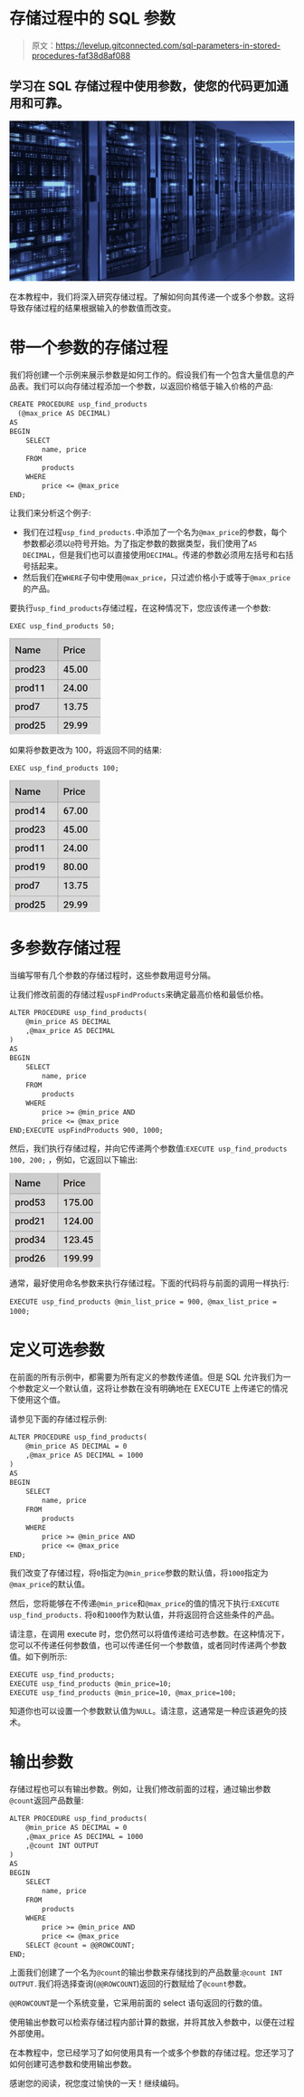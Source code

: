 # 存储过程中的 SQL 参数

> 原文：<https://levelup.gitconnected.com/sql-parameters-in-stored-procedures-faf38d8af088>

## 学习在 SQL 存储过程中使用参数，使您的代码更加通用和可靠。

![](img/96d9876cfb79ae21b59c82257d15595b.png)

在本教程中，我们将深入研究存储过程。了解如何向其传递一个或多个参数。这将导致存储过程的结果根据输入的参数值而改变。

# 带一个参数的存储过程

我们将创建一个示例来展示参数是如何工作的。假设我们有一个包含大量信息的产品表。我们可以向存储过程添加一个参数，以返回价格低于输入价格的产品:

```
CREATE PROCEDURE usp_find_products
  (@max_price AS DECIMAL)
AS
BEGIN
    SELECT
        name, price
    FROM 
        products
    WHERE
        price <= @max_price
END;
```

让我们来分析这个例子:

*   我们在过程`usp_find_products.`中添加了一个名为`@max_price`的参数，每个参数都必须以`@`符号开始。为了指定参数的数据类型，我们使用了`AS DECIMAL`，但是我们也可以直接使用`DECIMAL`。传递的参数必须用左括号和右括号括起来。
*   然后我们在`WHERE`子句中使用`@max_price`，只过滤价格小于或等于`@max_price`的产品。

要执行`usp_find_products`存储过程，在这种情况下，您应该传递一个参数:

```
EXEC usp_find_products 50;
```

![](img/8ad8fe2a88585f446c01c9cc78d085e3.png)

如果将参数更改为 100，将返回不同的结果:

```
EXEC usp_find_products 100;
```

![](img/6301720976e5942999cbf139c3766f7d.png)

# 多参数存储过程

当编写带有几个参数的存储过程时，这些参数用逗号分隔。

让我们修改前面的存储过程`uspFindProducts`来确定最高价格和最低价格。

```
ALTER PROCEDURE usp_find_products(
    @min_price AS DECIMAL
    ,@max_price AS DECIMAL
)
AS
BEGIN
    SELECT
        name, price
    FROM 
        products
    WHERE
        price >= @min_price AND
        price <= @max_price
END;EXECUTE uspFindProducts 900, 1000;
```

然后，我们执行存储过程，并向它传递两个参数值:`EXECUTE usp_find_products 100, 200;` ，例如，它返回以下输出:

![](img/4d8e6466348ac1208d5442d70f24fa04.png)

通常，最好使用命名参数来执行存储过程。下面的代码将与前面的调用一样执行:

`EXECUTE usp_find_products @min_list_price = 900, @max_list_price = 1000;`

# 定义可选参数

在前面的所有示例中，都需要为所有定义的参数传递值。但是 SQL 允许我们为一个参数定义一个默认值，这将让参数在没有明确地在 EXECUTE 上传递它的情况下使用这个值。

请参见下面的存储过程示例:

```
ALTER PROCEDURE usp_find_products(
    @min_price AS DECIMAL = 0
    ,@max_price AS DECIMAL = 1000
)
AS
BEGIN
    SELECT
        name, price
    FROM 
        products
    WHERE
        price >= @min_price AND
        price <= @max_price
END;
```

我们改变了存储过程，将`0`指定为`@min_price`参数的默认值，将`1000`指定为`@max_price`的默认值。

然后，您将能够在不传递`@min_price`和`@max_price`的值的情况下执行:`EXECUTE usp_find_products.` 将`0`和`1000`作为默认值，并将返回符合这些条件的产品。

请注意，在调用 execute 时，您仍然可以将值传递给可选参数。在这种情况下，您可以不传递任何参数值，也可以传递任何一个参数值，或者同时传递两个参数值。如下例所示:

```
EXECUTE usp_find_products; 
EXECUTE usp_find_products @min_price=10; 
EXECUTE usp_find_products @min_price=10, @max_price=100;
```

知道你也可以设置一个参数默认值为`NULL`。请注意，这通常是一种应该避免的技术。

# 输出参数

存储过程也可以有输出参数。例如，让我们修改前面的过程，通过输出参数`@count`返回产品数量:

```
ALTER PROCEDURE usp_find_products(
    @min_price AS DECIMAL = 0
    ,@max_price AS DECIMAL = 1000
    ,@count INT OUTPUT
)
AS
BEGIN
    SELECT
        name, price
    FROM 
        products
    WHERE
        price >= @min_price AND
        price <= @max_price
    SELECT @count = @@ROWCOUNT;
END;
```

上面我们创建了一个名为`@count`的输出参数来存储找到的产品数量:`@count INT OUTPUT.`我们将选择查询(`@@ROWCOUNT`)返回的行数赋给了`@count`参数。

`@@ROWCOUNT`是一个系统变量，它采用前面的 select 语句返回的行数的值。

使用输出参数可以检索存储过程内部计算的数据，并将其放入参数中，以便在过程外部使用。

在本教程中，您已经学习了如何使用具有一个或多个参数的存储过程。您还学习了如何创建可选参数和使用输出参数。

感谢您的阅读，祝您度过愉快的一天！继续编码。